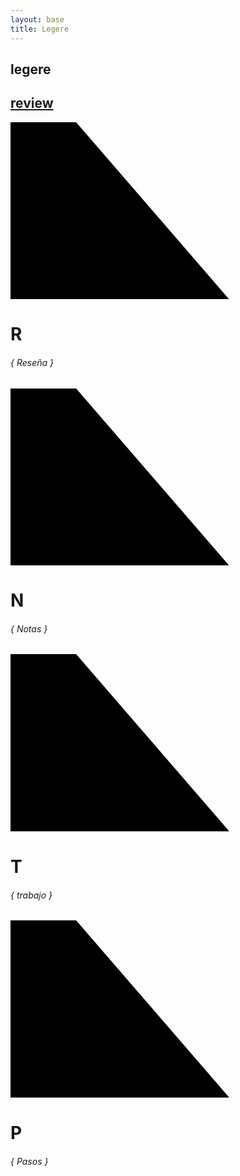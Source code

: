 ```yaml
---
layout: base
title: Legere
---
```


<div class='pag'>
  <div data-sr='wait 0.2s, enter right, hustle 100px' class='col-lg-12 col-md-12 col-sm-12 col-xs-12 cf'>
    <div class='fila'>
      <div class='col-lg-6 col-md-6 col-sm-6 col-xs-6 hg-30 border-right cf'>
      </div>
      <div class='col-lg-6 col-md-6 col-sm-6 col-xs-6 hg-30 border-bottom cf'>
      </div>
    </div>
  </div>
  <div data-sr='wait 0.5s, enter left, hustle 100px' class='col-lg-12 col-md-12 col-sm-12 cf'>
    <div class='fila'>
      <!-- title -->
      <div class='col-lg-7 col-md-7 col-sm-7 col-xs-8 hg-60 border-right border-bottom cf'>
        <h2 class='major-title'>legere</h2>
      </div>
      <div class='col-lg-5 col-md-5 col-sm-5 col-xs-4 hg-60 cf'>
        <div class='eraser'></div>
      </div>
    </div>
  </div>
  <div data-sr='wait 0.7s, enter right, hustle 100px' class='col-lg-12 col-md-12 col-sm-12 col-xs-8 hg-60 border-left border-bottom'>
    <!-- label 1 "this" -->
    <div class='fila'>
      <a href='/pags/'><h2 class='label'>review</h2></a>
    </div>
  </div>
</div> <!-- end of pag -->

<!-- height-line of Slider -->
<div class='pag relative'>
  <!-- height 1 -->
  <div data-sr='wait 1s, enter left, hustle 100px' class='hg-carousel-1 cf'>
  </div>
  <!-- height of title & description -->
  <div data-sr='wait 1.3s, enter right, hustle 100px' id='hg-title-carousel'>
  </div>
  <!-- height 2 -->
  <div data-sr='wait 1.6s, enter left, hustle 100px' class='hg-carousel-2 cf'>
  </div>
</div> <!-- end of pag -->

<div data-sr="wait 1.9s, ease-in-out 100px" class='major-container'>
<div class="slider-container">
  <div class="slider-control left inactive"></div>
  <div class="slider-control right"></div>
  <div class="slider">
    <div class="slide slide-0 active">
      <div class="slide__bg"></div>
      <div class="slide__content">
        <svg class="slide__overlay" viewBox="0 0 720 405" preserveAspectRatio="xMaxYMax slice">
          <path class="slide__overlay-path" d="M0,0 150,0 500,405 0,405" />
        </svg>
          <div class='pag'>
            <div class='text-frame'>
              <div class="slide__text">
                <h1 data-sr="enter bottom, roll 45deg, over 2s" class="slide__text-heading">R</h1>
              </div>
            </div>
            <div class="slide__text description">
            <!-- heading description -->
                <h6 class="slide__text-heading description">{ Reseña }</h6>
            </div>
          </div>
      </div>
    </div>
    <div class="slide slide-1 ">
      <div class="slide__bg"></div>
      <div class="slide__content">
        <svg class="slide__overlay" viewBox="0 0 720 405" preserveAspectRatio="xMaxYMax slice">
          <path class="slide__overlay-path" d="M0,0 150,0 500,405 0,405" />
        </svg>
        <div class='pag'>
          <div class='text-frame'>
            <div class="slide__text">
              <h1 data-sr="enter bottom, roll 45deg, over 2s" class="slide__text-heading">N</h1>
            </div>
          </div>
          <div class="slide__text description">
            <!-- heading description -->
              <h6 class="slide__text-heading description">{ Notas }</h6>
          </div>
        </div>
      </div>
    </div>
    <div class="slide slide-2">
      <div class="slide__bg"></div>
      <div class="slide__content">
        <svg class="slide__overlay" viewBox="0 0 720 405" preserveAspectRatio="xMaxYMax slice">
          <path class="slide__overlay-path" d="M0,0 150,0 500,405 0,405" />
        </svg>
        <div class='pag'>
          <div class='text-frame'>
            <div class="slide__text">
              <h1 data-sr="enter bottom, roll 45deg, over 2s" class="slide__text-heading">T</h1>
            </div>
          </div>
          <div class="slide__text description">
            <!-- heading description -->
              <h6 class="slide__text-heading description">{ trabajo }</h6>
          </div>
        </div>
      </div>
    </div>
    <div class="slide slide-3">
      <div class="slide__bg"></div>
      <div class="slide__content">
        <svg class="slide__overlay" viewBox="0 0 720 405" preserveAspectRatio="xMaxYMax slice">
          <path class="slide__overlay-path" d="M0,0 150,0 500,405 0,405" />
        </svg>
        <div class='pag'>
          <div class='text-frame'>
            <div class="slide__text">
              <h1 data-sr="enter bottom, roll 45deg, over 2s" class="slide__text-heading">P</h1>
            </div>
          </div>
          <div class="slide__text description">
            <!-- heading description -->
              <h6 class="slide__text-heading description">{ Pasos }</h6>
          </div>
        </div>
      </div>
    </div>
  </div>
</div>
</div>